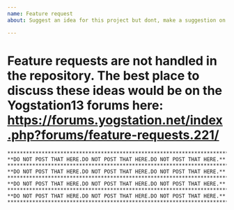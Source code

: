 ```yaml
---
name: Feature request
about: Suggest an idea for this project but dont, make a suggestion on the forums instead

---
```


# Feature requests are not handled in the repository. The best place to discuss these ideas would be on the Yogstation13 forums here: https://forums.yogstation.net/index.php?forums/feature-requests.221/

```
*************************************************************************************
**DO NOT POST THAT HERE.DO NOT POST THAT HERE.DO NOT POST THAT HERE.**
*************************************************************************************
**DO NOT POST THAT HERE.DO NOT POST THAT HERE.DO NOT POST THAT HERE.**
*************************************************************************************
**DO NOT POST THAT HERE.DO NOT POST THAT HERE.DO NOT POST THAT HERE.**
*************************************************************************************
**DO NOT POST THAT HERE.DO NOT POST THAT HERE.DO NOT POST THAT HERE.**
*************************************************************************************
```

